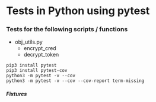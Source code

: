 # Tests in Python using pytest

### Tests for the following scripts / functions
 - obj_utils.py  
    - encrypt_cred
    - decrypt_token
    
    

 
```
pip3 install pytest
pip3 install pytest-cov
python3 -m pytest -v --cov
python3 -m pytest -v --cov --cov-report term-missing
```
##### Fixtures
```commandline

```
